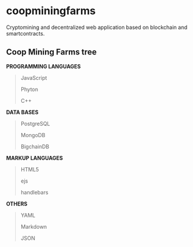 # coopminingfarms
Cryptomining and decentralized web application based on blockchain and smartcontracts.

## Coop Mining Farms tree


__PROGRAMMING LANGUAGES__
> JavaScript
>
> Phyton
>
> C++

__DATA BASES__
> PostgreSQL
>
> MongoDB
>
> BigchainDB

__MARKUP LANGUAGES__
> HTML5
>
> ejs
>
> handlebars

__OTHERS__
> YAML
>
> Markdown
>
> JSON
